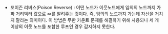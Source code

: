 
- 포이즌 리버스(Poison Reverse) : 
어떤 노드가 이웃노드에게 임의의 노드까지 가짜 거리벡터 값으로 ∞를 알려주는 것이다. 즉, 임의의 노드까지 가는데 
자신을 거치지 말라는 의미이다. 이 방법은 무한 카운트 문제를 해결하기 위해 사용되나 세 개 이상의 이웃 노드를 포함한 
루프인 경우 감지하지 못한다.
